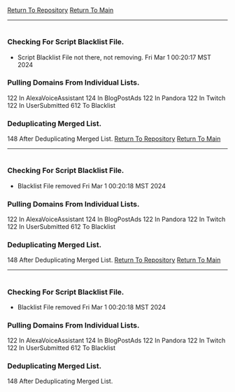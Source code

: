 [Return To Repository](https://github.com/DigitalWarrior/piholeparser/)
[Return To Main](https://github.com/DigitalWarrior/piholeparser/blob/master/RecentRunLogs/Mainlog.md)
____________________________________
# 
### Checking For Script Blacklist File.
* Script Blacklist File not there, not removing. Fri Mar  1 00:20:17 MST 2024
### Pulling Domains From Individual Lists.
122 In AlexaVoiceAssistant
124 In BlogPostAds
122 In Pandora
122 In Twitch
122 In UserSubmitted
612 To Blacklist
### Deduplicating Merged List.
148 After Deduplicating Merged List.
[Return To Repository](https://github.com/DigitalWarrior/piholeparser/)
[Return To Main](https://github.com/DigitalWarrior/piholeparser/blob/master/RecentRunLogs/Mainlog.md)
____________________________________
# 
### Checking For Script Blacklist File.
* Blacklist File removed Fri Mar  1 00:20:18 MST 2024
### Pulling Domains From Individual Lists.
122 In AlexaVoiceAssistant
124 In BlogPostAds
122 In Pandora
122 In Twitch
122 In UserSubmitted
612 To Blacklist
### Deduplicating Merged List.
148 After Deduplicating Merged List.
[Return To Repository](https://github.com/DigitalWarrior/piholeparser/)
[Return To Main](https://github.com/DigitalWarrior/piholeparser/blob/master/RecentRunLogs/Mainlog.md)
____________________________________
# 
### Checking For Script Blacklist File.
* Blacklist File removed Fri Mar  1 00:20:18 MST 2024
### Pulling Domains From Individual Lists.
122 In AlexaVoiceAssistant
124 In BlogPostAds
122 In Pandora
122 In Twitch
122 In UserSubmitted
612 To Blacklist
### Deduplicating Merged List.
148 After Deduplicating Merged List.

